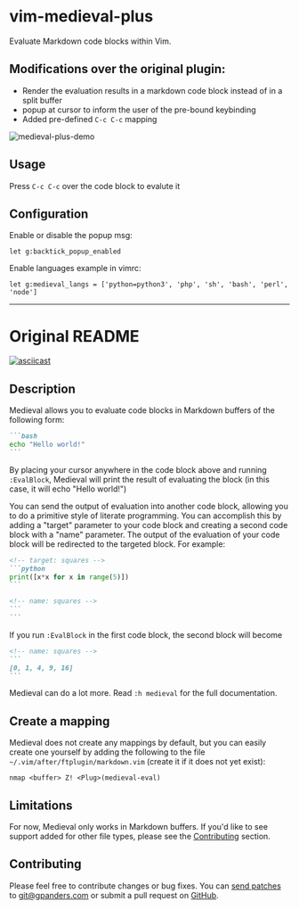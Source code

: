 # vim-medieval-plus

Evaluate Markdown code blocks within Vim.

## Modifications over the original plugin:
- Render the evaluation results in a markdown code block instead of in a split buffer
- popup at cursor to inform the user of the pre-bound keybinding
- Added pre-defined `C-c C-c` mapping

![medieval-plus-demo](https://github.com/user-attachments/assets/90244953-85c5-45d4-9b79-5c636b88c1db)

## Usage
Press `C-c C-c` over the code block to evalute it

## Configuration 
Enable or disable the popup msg:
```vim
let g:backtick_popup_enabled
```
Enable languages example in vimrc:
```vim
let g:medieval_langs = ['python=python3', 'php', 'sh', 'bash', 'perl', 'node']
```

<hr>


# Original README
[![asciicast](https://asciinema.org/a/306995.svg)](https://asciinema.org/a/306995)

## Description

Medieval allows you to evaluate code blocks in Markdown buffers of the
following form:

````markdown
```bash
echo "Hello world!"
```
````

By placing your cursor anywhere in the code block above and running
`:EvalBlock`, Medieval will print the result of evaluating the block (in this
case, it will echo "Hello world!")

You can send the output of evaluation into another code block, allowing
you to do a primitive style of literate programming. You can accomplish this
by adding a "target" parameter to your code block and creating a second code
block with a "name" parameter. The output of the evaluation of your code block
will be redirected to the targeted block. For example:

````markdown
<!-- target: squares -->
```python
print([x*x for x in range(5)])
```

<!-- name: squares -->
```
```
````

If you run `:EvalBlock` in the first code block, the second block will become

````markdown
<!-- name: squares -->
```
[0, 1, 4, 9, 16]
```
````

Medieval can do a lot more. Read `:h medieval` for the full documentation.

## Create a mapping

Medieval does not create any mappings by default, but you can easily create one
yourself by adding the following to the file
`~/.vim/after/ftplugin/markdown.vim` (create it if it does not yet exist):

```vim
nmap <buffer> Z! <Plug>(medieval-eval)
```

## Limitations

For now, Medieval only works in Markdown buffers. If you'd like to see support
added for other file types, please see the [Contributing](#contributing)
section.

## Contributing

Please feel free to contribute changes or bug fixes. You can [send patches][]
to <git@gpanders.com> or submit a pull request on [GitHub][].

[send patches]: https://git-send-email.io/
[Github]: https://github.com/gpanders/vim-medieval
